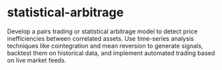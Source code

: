 # statistical-arbitrage
Develop a pairs trading or statistical arbitrage model to detect price inefficiencies between correlated assets. Use time-series analysis techniques like cointegration and mean reversion to generate signals, backtest them on historical data, and implement automated trading based on live market feeds.
